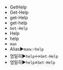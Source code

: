 - GetHelp
- Get-Help
- get-Help
- get-help
- `Get-Help`
- Help
- help
- `man`
- Alias▶️`man👉help`
- 엄밀히▶️`help`↔`Get-Help`
- 엄밀히▶️`help`≠`Get-Help`
